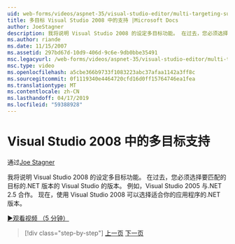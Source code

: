 ```yaml
---
uid: web-forms/videos/aspnet-35/visual-studio-editor/multi-targeting-support-in-visual-studio-2008
title: 多目标 Visual Studio 2008 中的支持 |Microsoft Docs
author: JoeStagner
description: 我将说明 Visual Studio 2008 的设定多目标功能。 在过去，您必须选择版本的 Visual Studio 以匹配目标的.NET versi...
ms.author: riande
ms.date: 11/15/2007
ms.assetid: 297bd67d-10d9-406d-9c6e-9db0bbe35491
msc.legacyurl: /web-forms/videos/aspnet-35/visual-studio-editor/multi-targeting-support-in-visual-studio-2008
msc.type: video
ms.openlocfilehash: a5cbe366b9733f1083223abc37afaa1142a3ff8c
ms.sourcegitcommit: 0f1119340e4464720cfd16d0ff15764746ea1fea
ms.translationtype: MT
ms.contentlocale: zh-CN
ms.lasthandoff: 04/17/2019
ms.locfileid: "59388928"
---
```

# <a name="multi-targeting-support-in-visual-studio-2008"></a>Visual Studio 2008 中的多目标支持

通过[Joe Stagner](https://github.com/JoeStagner)

我将说明 Visual Studio 2008 的设定多目标功能。 在过去，您必须选择要匹配的目标的.NET 版本的 Visual Studio 的版本。 例如，Visual Studio 2005 与.NET 2.5 合作。 现在，使用 Visual Studio 2008 可以选择适合你的应用程序的.NET 版本。

[&#9654;观看视频 （5 分钟）](https://channel9.msdn.com/Blogs/ASP-NET-Site-Videos/multi-targeting-support-in-visual-studio-2008)

> [!div class="step-by-step"]
> [上一页](javascript-debugging-in-visual-studio-2008.md)
> [下一页](intellisense-for-jscript-and-aspnet-ajax.md)
